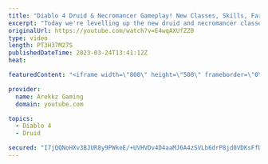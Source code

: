```yaml
---
title: "Diablo 4 Druid & Necromancer Gameplay! New Classes, Skills, Farming & Grinding (Diablo 4 Open Beta)"
excerpt: "Today we're levelling up the new druid and necromancer classes in co-op multiplayer so we can as powerful as possible and test ..."
originalUrl: https://youtube.com/watch?v=E4wqAXUfZZ0
type: video
length: PT3H37M27S
publishedDateTime: 2023-03-24T13:41:12Z
heat: 

featuredContent: "<iframe width=\"800\" height=\"500\" frameborder=\"0\" src=\"https://www.youtube.com/embed/E4wqAXUfZZ0\" allow=\"accelerometer; autoplay; encrypted-media; gyroscope; picture-in-picture\" allowfullscreen></iframe>"

provider:
  name: Arekkz Gaming
  domain: youtube.com

topics:
  - Diablo 4
  - Druid

secured: "I7jQQNoHXv3BJUR8y9PWkeE/+UVHVDv4D4aaMJ6A4zSVLb6drP8jd0VDKsFfDLjn+IiP63b852HwB5jGOnLQDxpnZjKGGZkn3UGpKHA1KHV9CBj6L8mCxOL+ftjVIfNSpcRDSRpmTBNhfY3GpqelZfD/2tOwtHCAbcKBPzikHlsCGpj2yY0R1dvwZxufQhT3mpCbW2dlatWuzmm/AhzLZrY4RnbPz8vQkOlIwBZbmertNE8jAPlu2GaAP3mdrDDgk5vRv8HRAwnKMqAK0Ne5rgyIRdB+JWK3HkThBLkIhyCaSkLRz4WqecwbSpFTHItY+FJ6MEJ3D50TW86B+AAZMvIugSxtJvbumVd9votPSlDZ0jr//Vr4OC0VTLirZ2kyIsZx2Il4ktFBXH+qIw8Cp3Vf2SwqdfCnp1MDaG1X9Tg=;R6sN8ENN8Zre9dZvl2qllA=="
---
```


